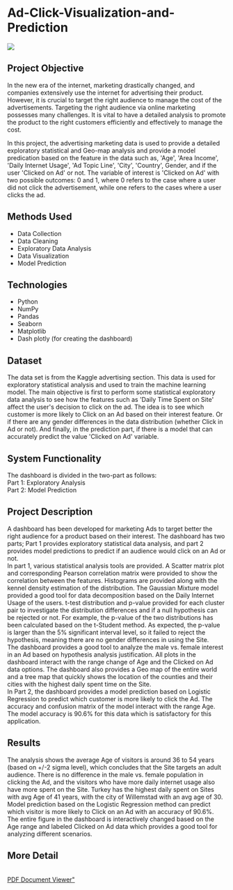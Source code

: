 # Ad-Click-Visualization-and-Prediction

<img src="Project_Dash2.gif" style>

## Project Objective
 In the new era of the internet, marketing drastically changed, and companies extensively use the internet for advertising their product. However, it is crucial to target the right audience to manage the cost of the advertisements. Targeting the right audience via online marketing possesses many challenges. It is vital to have a detailed analysis to promote the product to the right customers efficiently and effectively to manage the cost.

 In this project, the advertising marketing data is used to provide a detailed exploratory statistical and Geo-map analysis and provide a model predication based on the feature in the data such as, 'Age', 'Area Income', 'Daily Internet Usage', 'Ad Topic Line', 'City', 'Country', Gender, and if the user 'Clicked on Ad' or not.
The variable of interest is 'Clicked on Ad' with two possible outcomes: 0 and 1, where 0 refers to the case where a user did not click the advertisement, while one refers to the cases where a user clicks the ad.
<br>
## Methods Used
+ Data Collection
+ Data Cleaning
+ Exploratory Data Analysis
+ Data Visualization
+ Model Prediction

## Technologies
+ Python
+ NumPy 
+ Pandas 
+ Seaborn
+ Matplotlib
+ Dash plotly (for creating the dashboard)

## Dataset
 The data set is from the Kaggle advertising section. This data is used for exploratory statistical analysis and used to train the machine learning model. 
The main objective is first to perform some statistical exploratory data analysis to see how the features such as 'Daily Time Spent on Site' affect the user's decision to click on the ad. The idea is to see which customer is more likely to Click on an Ad based on their interest feature. Or if there are any gender differences in the data distribution (whether Click in Ad or not). And finally, in the prediction part, if there is a model that can accurately predict the value 'Clicked on Ad' variable.

## System Functionality
The dashboard is divided in the two-part as follows:\
Part 1: Exploratory Analysis\
Part 2:  Model Prediction

<!-- #### Part 1) In this part, the dashboard provides interactive figures so the user can do an exploratory statistical analysis of the data as follows:
1)	Entire plots in the dashboard will be interactively updated based on Age:\
Since the Age of the audience is fundamental, the user is given the capability to change the entire plot with a range of Age of the audience. The user can select the Age range that provides the best correlation amount other features.
2)	The entire plots in the dashboard are interactively updated based on a) the audience who clicked on the Ad, b) the audience who did not click on the Ad, c) both a and b groups.
3)	Geo map plot provided (figure 1) a country location of each data. This graph helps users identify which country has to most daily internet usage on the Site. The graph also calculated the average Age of the users in each country. For example, in this figure, for the user who clicked in Ad, the avg age in Turkey is about 41 years. It also shows Norway and Germany have the average Age of 52 are the oldest, and Japan, with avg Age of 24 is the youngest country.

4)	Treemap of Daily customer time Spent on Site in the figure shows the country, and the figure 2a, shows the city of each user. With this plot, a user can quickly see which county (and its cities) has the most daily time spent on Site. As the dashboard has interacted with age range and Clided Ad data, a user can see which city has the most daily time spent on the Site per selected age range. For example, it can be seen that Turkey has the highest daily spent on Sites, along with the city of Willemstad. By hovering the mouse, the user can also see the customer's Age who clicked on the Ad is around 30 in this city.

5) Scatter Matrix and Correlation plots in Figures 3, and 4 show the scattered and the correlation between each pair in the feature data. Figure 3 mainly indicates that the data can be clustered into two groups: audiences who clicked on Ads and those who did not click on Ad. 
By looking at both data sets in clicked Ad and non-clicked, in correlation plots in figure 4, we can see that generally speaking, the user who more spent on the Site are younger Age (negatively correlated), and the user who has more daily internet usage also has more spent on the Site.

6) Scatter plot of Daily Internet Usage vs. Daily Spent time on Site vs. Age, and its corresponding histogram and KDE demonstrated the distribution of Daily Internet Usage and Daily Time Spent on Site provided in Figure 5. All figures suggest that the data can be clustered in two groups with two different daily spent on-site time distributions to reduce the data to two groups.

7) The 2D density contour shows Daily Time Spent on Site and indicates that the data can be clustered in two groups in figure 6. This plot, along with GMM in figure 7, provided two group populations based on Daily Time Spent on Site vs. Age.

8) Gaussian Mixture Model method is used to see how the data can be clustered into two (or more) groups. Users can select the desired cluster, and the cluster shows with different colors. The Silhouettes method is recommended as an option for selecting the number of cluster groups. Figure 7 shows the scatter data of Daily Time Spent on Site vs. Age, with two symbols for Clicked on Ad 0, and 1.
Figure 8 and Figure 9 interactively show the corresponding cluster. Figure 8 shows the distribution in violin plots, and Figure 9 shows the KDE of the distribution. The p-values corresponding to each pair group are calculated based on the t-Student distribution to see if there is any significant difference in the two distributions (based on some significant level criteria). 
The two clusters group can give good criteria for reducing the data to two groups based on the Daily Time Spent on the Site. The idea would be to focus on the audience using less time on the Site and clicking on the Ad.

9) In this part of the dashboard, the gender impact in the data is analyzed. The null hypothesis is "The ave age of the male customer is the same as female customers". The alternative hypothesis is that avg Age is not the same.
Figure 10 on the left shows the distribution of males vs. females in the violin plot, which is very similar—in figure 10 on the right shows the corresponding KDE plot, which confirms the similar distribution. In the upper-right part of figure 10, the p-value of the two distributions has been calculated based on the t-Student method. As expected, the p-value is way larger than 5% significant interval level, so it is failed to reject the hypothesis, meaning there is no gender differences in using the Site.

#### Part 2) This part is dedicated to the model prediction:
A machine learning model is provided based on Logistic Regression with an accuracy of 90.6%. Figure 11 provides the performance of the model based on the confusion matrix. The total number of accurate predictions is 158+141 = 299, and the total number of incorrect predations is 27+4 = 31, which is a good performance measure for this application. -->

## Project Description
 A dashboard has been developed for marketing Ads to target better the right audience for a product based on their interest. The dashboard has two parts; Part 1 provides exploratory statistical data analysis, and part 2 provides model predictions to predict if an audience would click on an Ad or not.\
In part 1, various statistical analysis tools are provided. A Scatter matrix plot and corresponding Pearson correlation matrix were provided to show the correlation between the features. Histograms are provided along with the kennel density estimation of the distribution. The Gaussian Mixture model provided a good tool for data decomposition based on the Daily Internet Usage of the users. t-test distribution and p-value provided for each cluster pair to investigate the distribution differences and if a null hypothesis can be rejected or not. For example, the p-value of the two distributions has been calculated based on the t-Student method. As expected, the p-value is larger than the 5% significant interval level, so it failed to reject the hypothesis, meaning there are no gender differences in using the Site.\
 The dashboard provides a good tool to analyze the male vs. female interest in an Ad based on hypothesis analysis justification. 
All plots in the dashboard interact with the range change of Age and the Clicked on Ad data options. 
The dashboard also provides a Geo map of the entire world and a tree map that quickly shows the location of the counties and their cities with the highest daily spent time on the Site.\
 In Part 2, the dashboard provides a model prediction based on Logistic Regression to predict which customer is more likely to click the Ad. The accuracy and confusion matrix of the model interact with the range Age. The model accuracy is 90.6% for this data which is satisfactory for this application.
 
 ## Results
 The analysis shows the average Age of visitors is around 36 to 54 years (based on +/-2 sigma level), which concludes that the Site targets an adult audience. There is no difference in the male vs. female population in clicking the Ad, and the visitors who have more daily internet usage also have more spent on the Site. Turkey has the highest daily spent on Sites with avg Age of 41 years, with the city of Willemstad with an avg age of 30. Model prediction based on the Logistic Regression method can predict which visitor is more likely to Click on an Ad with an accuracy of 90.6%. 
The entire figure in the dashboard is interactively changed based on the Age range and labeled Clicked on Ad data which provides a good tool for analyzing different scenarios.

## More Detail
<br>
<a href="https://github.com/majfeizatgmaildotcom/Ad-Click-Visualization-and-Prediction/blob/e24fc35d8f38ecf143e2fc16e55e043232a5c723/Ad%20Click%20Visualization%20and%20Prediction%20Document.pdf">PDF Document Viewer"</a>
<br>



